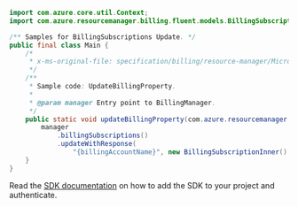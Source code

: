 ```java
import com.azure.core.util.Context;
import com.azure.resourcemanager.billing.fluent.models.BillingSubscriptionInner;

/** Samples for BillingSubscriptions Update. */
public final class Main {
    /*
     * x-ms-original-file: specification/billing/resource-manager/Microsoft.Billing/stable/2020-05-01/examples/UpdateBillingSubscription.json
     */
    /**
     * Sample code: UpdateBillingProperty.
     *
     * @param manager Entry point to BillingManager.
     */
    public static void updateBillingProperty(com.azure.resourcemanager.billing.BillingManager manager) {
        manager
            .billingSubscriptions()
            .updateWithResponse(
                "{billingAccountName}", new BillingSubscriptionInner().withCostCenter("ABC1234"), Context.NONE);
    }
}
```

Read the [SDK documentation](https://github.com/Azure/azure-sdk-for-java/blob/azure-resourcemanager-billing_1.0.0-beta.2/sdk/billing/azure-resourcemanager-billing/README.md) on how to add the SDK to your project and authenticate.
